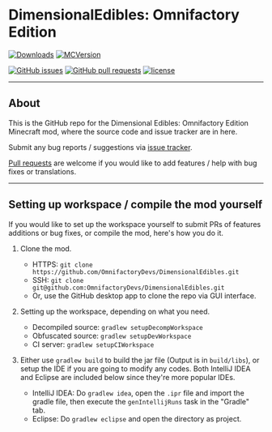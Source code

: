 # DimensionalEdibles: Omnifactory Edition
[![Downloads](http://cf.way2muchnoise.eu/full_dimensional-edibles-omnifactory-edition_downloads.svg)](https://www.curseforge.com/minecraft/mc-mods/dimensional-edibles-omnifactory-edition) [![MCVersion](http://cf.way2muchnoise.eu/versions/dimensional-edibles-omnifactory-edition.svg)](https://www.curseforge.com/minecraft/mc-mods/dimensional-edibles-omnifactory-edition)

[![GitHub issues](https://img.shields.io/github/issues/OmnifactoryDevs/DimensionalEdibles.svg)](https://github.com/OmnifactoryDevs/DimensionalEdibles/issues) [![GitHub pull requests](https://img.shields.io/github/issues-pr/OmnifactoryDevs/DimensionalEdibles.svg)](https://github.com/OmnifactoryDevs/DimensionalEdibles/pulls) [![license](https://img.shields.io/github/license/OmnifactoryDevs/DimensionalEdibles.svg)](../dev-1.12.2/LICENSE)

---

## About

This is the GitHub repo for the Dimensional Edibles: Omnifactory Edition Minecraft mod, where the source code and issue tracker are in here.

Submit any bug reports / suggestions via [issue tracker](https://github.com/OmnifactoryDevs/DimensionalEdibles/issues).

[Pull requests](https://github.com/OmnifactoryDevs/DimensionalEdibles/pulls) are welcome if you would like to add features / help with bug fixes or translations.

---

## Setting up workspace / compile the mod yourself

If you would like to set up the workspace yourself to submit PRs of features additions or bug fixes, or compile the mod, here's how you do it.

1. Clone the mod.
    - HTTPS: `git clone https://github.com/OmnifactoryDevs/DimensionalEdibles.git`
    - SSH: `git clone git@github.com:OmnifactoryDevs/DimensionalEdibles.git`
    - Or, use the GitHub desktop app to clone the repo via GUI interface.

2. Setting up the workspace, depending on what you need.
    - Decompiled source: `gradlew setupDecompWorkspace`
    - Obfuscated source: `gradlew setupDevWorkspace`
    - CI server: `gradlew setupCIWorkspace`

3. Either use `gradlew build` to build the jar file (Output is in `build/libs`), or setup the IDE if you are going to modify any codes. Both IntelliJ IDEA and Eclipse are included below since they're more popular IDEs.
    - IntelliJ IDEA: Do `gradlew idea`, open the `.ipr` file and import the gradle file, then execute the `genIntellijRuns` task in the "Gradle" tab.
    - Eclipse: Do `gradlew eclipse` and open the directory as project.
